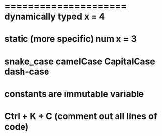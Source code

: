 =====================
dynamically typed
x = 4
======================
static (more specific)
num x = 3
======================
snake_case
camelCase
CapitalCase
dash-case
======================
constants are immutable variable
======================
Ctrl + K + C (comment out all lines of code)
======================
